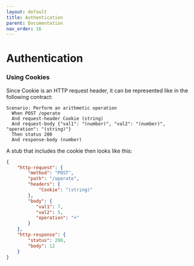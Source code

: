 ```yaml
---
layout: default
title: Authentication
parent: Documentation
nav_order: 16
---
```

Authentication
==============

### Using Cookies

Since Cookie is an HTTP request header, it can be represented like in the following contract:

```gherkin
Scenario: Perform an arithmetic operation
  When POST /operate
  And request-header Cookie (string)
  And request-body {"val1": "(number)", "val2": "(number)", "operation": "(string)"}
  Then status 200
  And response-body (number)
```

A stub that includes the cookie then looks like this:

```json
{
    "http-request": {
        "method": "POST",
        "path": "/operate",
        "headers": {
            "Cookie": "(string)"
        },
        "body": {
           "val1": 7,
           "val2": 5,
           "operation": "+"
        }
    },
    "http-response": {
        "status": 200,
        "body": 12
    }
}
```